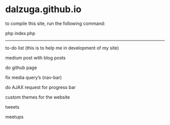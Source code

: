 # dalzuga.github.io

to compile this site, run the following command:

php index.php

-------------
to-do list (this is to help me in development of my site)

medium post with blog posts

do github page

fix media query’s (nav-bar)

do AJAX request for progress bar

custom themes for the website

tweets

meetups
